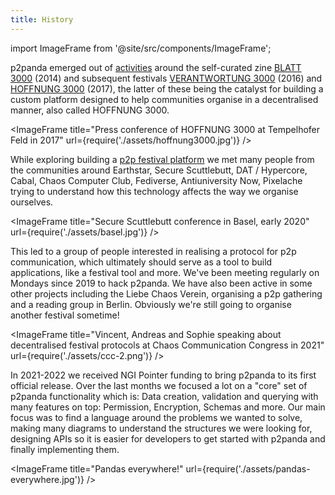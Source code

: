 ```yaml
---
title: History
---
```


import ImageFrame from '@site/src/components/ImageFrame';

p2panda emerged out of [activities](https://media.ccc.de/v/36c3-10756-p2panda) around the self-curated zine [BLATT 3000](https://blatt3000.de/) (2014) and subsequent festivals [VERANTWORTUNG 3000](https://blatt3000.de/verantwortung3000/) (2016) and [HOFFNUNG 3000](https://hoffnung3000.de/) (2017), the latter of these being the catalyst for building a custom platform designed to help communities organise in a decentralised manner, also called HOFFNUNG 3000.

<ImageFrame
  title="Press conference of HOFFNUNG 3000 at Tempelhofer Feld in 2017"
  url={require('./assets/hoffnung3000.jpg')}
/>

While exploring building a [p2p festival platform](https://github.com/p2panda/festival-tool) we met many people from the communities around Earthstar, Secure Scuttlebutt, DAT / Hypercore, Cabal, Chaos Computer Club, Fediverse, Antiuniversity Now, Pixelache trying to understand how this technology affects the way we organise ourselves.

<ImageFrame
  title="Secure Scuttlebutt conference in Basel, early 2020"
  url={require('./assets/basel.jpg')}
/>

This led to a group of people interested in realising a protocol for p2p communication, which ultimately should serve as a tool to build applications, like a festival tool and more. We've been meeting regularly on Mondays since 2019 to hack p2panda. We have also been active in some other projects including the Liebe Chaos Verein, organising a p2p gathering and a reading group in Berlin. Obviously we're still going to organise another festival sometime!

<ImageFrame
  title="Vincent, Andreas and Sophie speaking about decentralised festival protocols at Chaos Communication Congress in 2021"
  url={require('./assets/ccc-2.png')}
/>

In 2021-2022 we received NGI Pointer funding to bring p2panda to its first official release. Over the last months we focused a lot on a "core" set of p2panda functionality which is: Data creation, validation and querying with many features on top: Permission, Encryption, Schemas and more. Our main focus was to find a language around the problems we wanted to solve, making many diagrams to understand the structures we were looking for, designing APIs so it is easier for developers to get started with p2panda and finally implementing them.

<ImageFrame
  title="Pandas everywhere!"
  url={require('./assets/pandas-everywhere.jpg')}
/>
